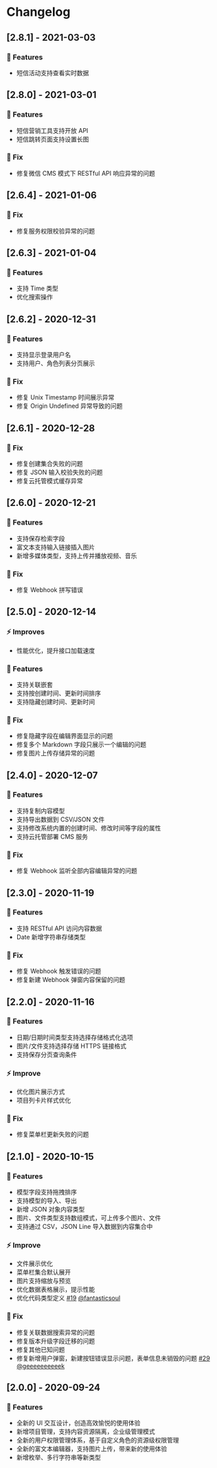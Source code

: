 # Changelog

## [2.8.1] - 2021-03-03

### 🚀 Features

- 短信活动支持查看实时数据

## [2.8.0] - 2021-03-01

### 🚀 Features

- 短信营销工具支持开放 API
- 短信跳转页面支持设置长图

### 🐛 Fix

- 修复微信 CMS 模式下 RESTful API 响应异常的问题

## [2.6.4] - 2021-01-06

### 🐛 Fix

- 修复服务权限校验异常的问题

## [2.6.3] - 2021-01-04

### 🚀 Features

- 支持 Time 类型
- 优化搜索操作

## [2.6.2] - 2020-12-31

### 🚀 Features

- 支持显示登录用户名
- 支持用户、角色列表分页展示

### 🐛 Fix

- 修复 Unix Timestamp 时间展示异常
- 修复 Origin Undefined 异常导致的问题

## [2.6.1] - 2020-12-28

### 🐛 Fix

- 修复创建集合失败的问题
- 修复 JSON 输入校验失败的问题
- 修复云托管模式缓存异常

## [2.6.0] - 2020-12-21

### 🚀 Features

- 支持保存检索字段
- 富文本支持输入链接插入图片
- 新增多媒体类型，支持上传并播放视频、音乐

### 🐛 Fix

- 修复 Webhook 拼写错误

## [2.5.0] - 2020-12-14

### ⚡ Improves

- 性能优化，提升接口加载速度

### 🚀 Features

- 支持关联嵌套
- 支持按创建时间、更新时间排序
- 支持隐藏创建时间、更新时间

### 🐛 Fix

- 修复隐藏字段在编辑界面显示的问题
- 修复多个 Markdown 字段只展示一个编辑的问题
- 修复图片上传存储异常的问题

## [2.4.0] - 2020-12-07

### 🚀 Features

- 支持复制内容模型
- 支持导出数据到 CSV/JSON 文件
- 支持修改系统内置的创建时间、修改时间等字段的属性
- 支持云托管部署 CMS 服务

### 🐛 Fix

- 修复 Webhook 监听全部内容编辑异常的问题

## [2.3.0] - 2020-11-19

### 🚀 Features

- 支持 RESTful API 访问内容数据
- Date 新增字符串存储类型

### 🐛 Fix

- 修复 Webhook 触发错误的问题
- 修复新建 Webhook 弹窗内容保留的问题

## [2.2.0] - 2020-11-16

### 🚀 Features

- 日期/日期时间类型支持选择存储格式化选项
- 图片/文件支持选择存储 HTTPS 链接格式
- 支持保存分页查询条件

### ⚡ Improve

- 优化图片展示方式
- 项目列卡片样式优化

### 🐛 Fix

- 修复菜单栏更新失败的问题

## [2.1.0] - 2020-10-15

### 🚀 Features

- 模型字段支持拖拽排序
- 支持模型的导入、导出
- 新增 JSON 对象内容类型
- 图片、文件类型支持数组模式，可上传多个图片、文件
- 支持通过 CSV，JSON Line 导入数据到内容集合中

### ⚡ Improve

- 文件展示优化
- 菜单栏集合默认展开
- 图片支持缩放与预览
- 优化数据表格展示，提示性能
- 优化代码类型定义 [#19](https://github.com/TencentCloudBase/cloudbase-extension-cms/pull/19) [@fantasticsoul](https://github.com/fantasticsoul)

### 🐛 Fix

- 修复关联数据搜索异常的问题
- 修复版本升级字段迁移的问题
- 修复其他已知问题
- 修复新增用户弹窗，新建按钮错误显示问题，表单信息未销毁的问题 [#29](https://github.com/TencentCloudBase/cloudbase-extension-cms/pull/29) [@geeeeeeeeeek](https://github.com/geeeeeeeeeek)

## [2.0.0] - 2020-09-24

### 🚀 Features

- 全新的 UI 交互设计，创造高效愉悦的使用体验
- 新增项目管理，支持内容资源隔离，企业级管理模式
- 全新的用户权限管理体系，基于自定义角色的资源级权限管理
- 全新的富文本编辑器，支持图片上传，带来新的使用体验
- 新增枚举、多行字符串等新类型
